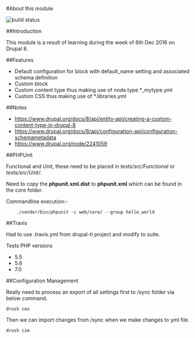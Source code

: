#About this module

![build status](https://travis-ci.org/colinappnovation/d8learning.svg?branch=master)

##Introduction

This module is a result of learning during the week of 6th Dec 2016 on Drupal 8.

##Features

- Default configuration for block with default_name setting and associated schema definition
- Custom block
- Custom content type thus making use of node.type.*_mytype.yml
- Custom CSS thus making use of *.libraries.yml

##Notes

- https://www.drupal.org/docs/8/api/entity-api/creating-a-custom-content-type-in-drupal-8
- https://www.drupal.org/docs/8/api/configuration-api/configuration-schemametadata
- https://www.drupal.org/node/2241059

##PHPUnit

Functional and Unit, these need to be placed in *tests/src/Functional* or *tests/src/Unit/*.

Need to copy the **phpunit.xml.dist** to **phpunit.xml** which can be found in the core folder.

Commandline execution:-
```
    ./vendor/bin/phpunit -c web/core/ --group hello_world
```

##Travis

Had to use .travis.yml from drupal-ti project and modify to suite.

Tests PHP versions 
* 5.5
* 5.6
* 7.0

##Configuration Management

Really need to process an export of all settings first to /sync folder via below command.

```
drush cex
```

Then we can import changes from /sync when we make changes to yml file.

```
drush cim
```